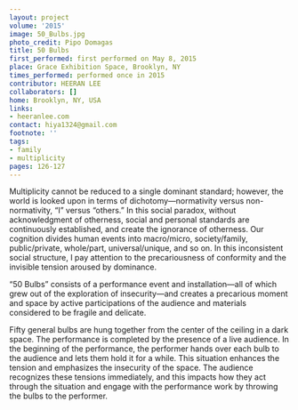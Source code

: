 ```yaml
---
layout: project
volume: '2015'
image: 50_Bulbs.jpg
photo_credit: Pipo Domagas
title: 50 Bulbs
first_performed: first performed on May 8, 2015
place: Grace Exhibition Space, Brooklyn, NY
times_performed: performed once in 2015
contributor: HEERAN LEE
collaborators: []
home: Brooklyn, NY, USA
links:
- heeranlee.com
contact: hiya1324@gmail.com
footnote: ''
tags:
- family
- multiplicity
pages: 126-127
---
```


Multiplicity cannot be reduced to a single dominant standard; however, the world is looked upon in terms of dichotomy—normativity versus non-normativity, “I” versus “others.” In this social paradox, without acknowledgment of otherness, social and personal standards are continuously established, and create the ignorance of otherness. Our cognition divides human events into macro/micro, society/family, public/private, whole/part, universal/unique, and so on. In this inconsistent social structure, I pay attention to the precariousness of conformity and the invisible tension aroused by dominance.

“50 Bulbs” consists of a performance event and installation—all of which grew out of the exploration of insecurity—and creates a precarious moment and space by active participations of the audience and materials considered to be fragile and delicate.

Fifty general bulbs are hung together from the center of the ceiling in a dark space. The performance is completed by the presence of a live audience. In the beginning of the performance, the performer hands over each bulb to the audience and lets them hold it for a while. This situation enhances the tension and emphasizes the insecurity of the space. The audience recognizes these tensions immediately, and this impacts how they act through the situation and engage with the performance work by throwing the bulbs to the performer.
